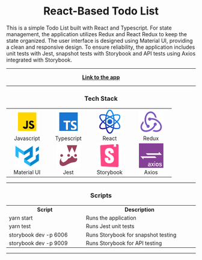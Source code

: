 <h1 align="center">React-Based Todo List</h1>

This is a simple Todo List built with React and Typescript. For state management, the application utilizes Redux and
React Redux to keep the state organized. The user interface is designed using Material UI, providing a clean and
responsive design. To ensure reliability, the application includes unit tests with Jest, snapshot tests with Storybook
and API tests using Axios integrated with Storybook.

<hr>

<p align="center">
  <a href="https://altyalty.github.io/react-project-todo-list/">
    <strong>Link to the app</strong>
  </a>
</p>

<hr>

<h3 align="center" font-size='25px'>Tech Stack</h3>

<table align="center">
  <tr>
    <td align="center" width="96">
        <img src="./readme-images/javascript-icon.png" alt="icon" width="65" height="65" />
      <br>Javascript
    </td>
    <td align="center" width="96">
        <img src="./readme-images/typescript-icon.png" alt="icon" width="65" height="65" />
      <br>Typescript
    </td>
    <td align="center" width="96">
        <img src="./readme-images/react-icon.png" alt="icon" width="65" height="65" />
      <br>React
    </td>
    <td align="center" width="96">
        <img src="./readme-images/redux-icon.png" alt="icon" width="65" height="65" />
      <br>Redux
    </td>
  </tr>

  <tr>
    <td align="center" width="96">
        <img src="./readme-images/material-ui-icon.png" alt="icon" width="65" height="65" />
      <br>Material UI
    </td>
    <td align="center" width="96">
        <img src="./readme-images/jest-icon.png" alt="icon" width="65" height="65" />
      <br>Jest
    </td>
    <td align="center" width="96">
        <img src="./readme-images/storybook-icon.png" alt="icon" width="65" height="65" />
      <br>Storybook
    </td>
    <td align="center" width="96">
        <img src="./readme-images/axios-icon.png" alt="icon" width="65" height="65" />
      <br>Axios
    </td>
  </tr>
</table>

<hr>

<h3 align="center" font-size='25px'>Scripts</h3>

<table align="center">
  <tr>    
    <td align="center" width="200">
        <b>Script</b>
    </td>
    <td align="center" width="300">
        <b>Description</b>
    </td>    
  </tr>
  
  <tr>    
    <td width="200">
        yarn start
    </td>
    <td width="300">
        Runs the application
    </td>    
  </tr>

  <tr>    
    <td width="200">
        yarn test
    </td>
    <td width="300">
        Runs Jest unit tests
    </td>    
  </tr>

  <tr>    
    <td width="200">
        storybook dev -p 6006
    </td>
    <td width="300">
        Runs Storybook for snapshot testing
    </td>    
  </tr>

  <tr>    
    <td width="200">
        storybook dev -p 9009
    </td>
    <td width="300">
        Runs Storybook for API testing
    </td>    
  </tr>
</table>

<hr>